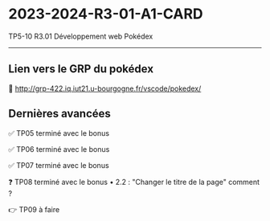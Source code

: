 # 2023-2024-R3-01-A1-CARD
TP5-10 R3.01 Développement web Pokédex

<hr>

## Lien vers le GRP du pokédex
🔗 http://grp-422.iq.iut21.u-bourgogne.fr/vscode/pokedex/

## Dernières avancées
✅ TP05 terminé avec le bonus

✅ TP06 terminé avec le bonus

✅ TP07 terminé avec le bonus

❓ TP08 terminé avec le bonus
  • 2.2 : "Changer le titre de la page" comment ?

👉 TP09 à faire

